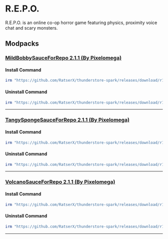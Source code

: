 # R.E.P.O.

R.E.P.O. is an online co-op horror game featuring physics, proximity voice chat and scary monsters.

## Modpacks

### [MildBobbySauceForRepo 2.1.1 (By Pixelomega)](https://thunderstore.io/c/repo/p/Pixelomega/MildBobbySauceForRepo/)

#### Install Command

````ps1
irm "https://github.com/RatserX/thunderstore-spark/releases/download/r14853334268/REPO-Pixelomega-MildBobbySauceForRepo-Install.ps1" | iex
```` 

#### Uninstall Command

````ps1
irm "https://github.com/RatserX/thunderstore-spark/releases/download/r14853334268/REPO-Pixelomega-MildBobbySauceForRepo-Uninstall.ps1" | iex
```` 

---

### [TangySpongeSauceForRepo 2.1.1 (By Pixelomega)](https://thunderstore.io/c/repo/p/Pixelomega/TangySpongeSauceForRepo/)

#### Install Command

````ps1
irm "https://github.com/RatserX/thunderstore-spark/releases/download/r14853334268/REPO-Pixelomega-TangySpongeSauceForRepo-Install.ps1" | iex
```` 

#### Uninstall Command

````ps1
irm "https://github.com/RatserX/thunderstore-spark/releases/download/r14853334268/REPO-Pixelomega-TangySpongeSauceForRepo-Uninstall.ps1" | iex
```` 

---

### [VolcanoSauceForRepo 2.1.1 (By Pixelomega)](https://thunderstore.io/c/repo/p/Pixelomega/VolcanoSauceForRepo/)

#### Install Command

````ps1
irm "https://github.com/RatserX/thunderstore-spark/releases/download/r14853334268/REPO-Pixelomega-VolcanoSauceForRepo-Install.ps1" | iex
```` 

#### Uninstall Command

````ps1
irm "https://github.com/RatserX/thunderstore-spark/releases/download/r14853334268/REPO-Pixelomega-VolcanoSauceForRepo-Uninstall.ps1" | iex
```` 

---


